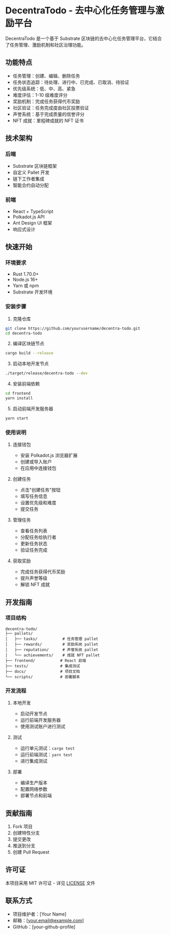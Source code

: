 # DecentraTodo - 去中心化任务管理与激励平台

DecentraTodo 是一个基于 Substrate 区块链的去中心化任务管理平台，它结合了任务管理、激励机制和社区治理功能。

## 功能特点

- 任务管理：创建、编辑、删除任务
- 任务状态追踪：待处理、进行中、已完成、已取消、待验证
- 优先级系统：低、中、高、紧急
- 难度评估：1-10 级难度评分
- 奖励机制：完成任务获得代币奖励
- 社区验证：任务完成度由社区投票验证
- 声誉系统：基于完成质量的信誉评分
- NFT 成就：里程碑成就的 NFT 证书

## 技术架构

### 后端
- Substrate 区块链框架
- 自定义 Pallet 开发
- 链下工作者集成
- 智能合约自动分配

### 前端
- React + TypeScript
- Polkadot.js API
- Ant Design UI 框架
- 响应式设计

## 快速开始

### 环境要求
- Rust 1.70.0+
- Node.js 16+
- Yarn 或 npm
- Substrate 开发环境

### 安装步骤

1. 克隆仓库
```bash
git clone https://github.com/yourusername/decentra-todo.git
cd decentra-todo
```

2. 编译区块链节点
```bash
cargo build --release
```

3. 启动本地开发节点
```bash
./target/release/decentra-todo --dev
```

4. 安装前端依赖
```bash
cd frontend
yarn install
```

5. 启动前端开发服务器
```bash
yarn start
```

### 使用说明

1. 连接钱包
   - 安装 Polkadot.js 浏览器扩展
   - 创建或导入账户
   - 在应用中连接钱包

2. 创建任务
   - 点击"创建任务"按钮
   - 填写任务信息
   - 设置优先级和难度
   - 提交任务

3. 管理任务
   - 查看任务列表
   - 分配任务给执行者
   - 更新任务状态
   - 验证任务完成

4. 获取奖励
   - 完成任务获得代币奖励
   - 提升声誉等级
   - 解锁 NFT 成就

## 开发指南

### 项目结构
```
decentra-todo/
├── pallets/
│   ├── tasks/           # 任务管理 pallet
│   ├── rewards/         # 奖励系统 pallet  
│   ├── reputation/      # 声誉系统 pallet
│   └── achievements/    # 成就 NFT pallet
├── frontend/           # React 前端
├── tests/              # 集成测试
├── docs/               # 项目文档
└── scripts/            # 部署脚本
```

### 开发流程

1. 本地开发
   - 启动开发节点
   - 运行前端开发服务器
   - 使用测试账户进行测试

2. 测试
   - 运行单元测试：`cargo test`
   - 运行前端测试：`yarn test`
   - 进行集成测试

3. 部署
   - 编译生产版本
   - 配置网络参数
   - 部署节点和前端

## 贡献指南

1. Fork 项目
2. 创建特性分支
3. 提交更改
4. 推送到分支
5. 创建 Pull Request

## 许可证

本项目采用 MIT 许可证 - 详见 [LICENSE](LICENSE) 文件

## 联系方式

- 项目维护者：[Your Name]
- 邮箱：[your.email@example.com]
- GitHub：[your-github-profile]

